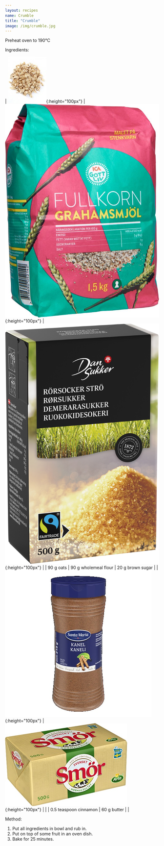 ```yaml
---
layout: recipes
name: Crumble
title: "Crumble"
image: /img/crumble.jpg
---
```


Preheat oven to 190°C

Ingredients:

| ![Oats](/img/oats.jpg){:height="100px"} | ![Wholemeal flour](/img/wholemealflour.jpg){:height="100px"} | ![Brown sugar](/img/brownsugar.jpg){:height="100px"} |
| 90 g oats | 90 g wholemeal flour | 20 g brown sugar |
| ![Cinnamon](/img/cinnamon.jpg){:height="100px"} | ![Butter](/img/butter.jpg){:height="100px"} |  |
| 0.5 teaspoon cinnamon | 60 g butter |  |

Method:
1. Put all ingredients in bowl and rub in.
2. Put on top of some fruit in an oven dish.
3. Bake for 25 minutes.